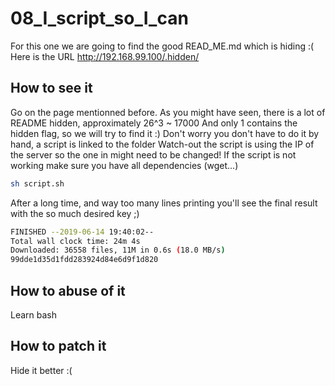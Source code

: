 # 08_I_script_so_I_can

For this one we are going to find the good READ_ME.md which is hiding :(
Here is the URL
http://192.168.99.100/.hidden/

## How to see it

Go on the page mentionned before.
As you might have seen, there is a lot of README hidden, approximately 26^3 ~ 17000
And only 1 contains the hidden flag, so we will try to find it :)
Don't worry you don't have to do it by hand, a script is linked to the folder
Watch-out the script is using the IP of the server so the one in might need to be changed!
If the script is not working make sure you have all dependencies (wget...)

```bash
sh script.sh
```
After a long time, and way too many lines printing you'll see the final result with the so much desired key ;)

```bash
FINISHED --2019-06-14 19:40:02--
Total wall clock time: 24m 4s
Downloaded: 36558 files, 11M in 0.6s (18.0 MB/s)
99dde1d35d1fdd283924d84e6d9f1d820
```

## How to abuse of it

Learn bash

## How to patch it

Hide it better :(
